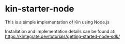 # kin-starter-node

This is a simple implementation of Kin using Node.js

Installation and implementation details can be found at: https://kintegrate.dev/tutorials/getting-started-node-sdk/
